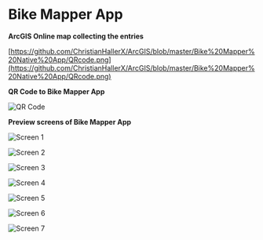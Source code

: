 # Bike Mapper App

**ArcGIS Online map collecting the entries**

[https://github.com/ChristianHallerX/ArcGIS/blob/master/Bike%20Mapper%20Native%20App/QRcode.png](https://github.com/ChristianHallerX/ArcGIS/blob/master/Bike%20Mapper%20Native%20App/QRcode.png)

**QR Code to Bike Mapper App**

![QR Code](https://github.com/ChristianHallerX/ArcGIS/blob/master/Bike%20Mapper%20Native%20App/QRcode.png "QR Code")

**Preview screens of Bike Mapper App**

![Screen 1](https://github.com/ChristianHallerX/ArcGIS/blob/master/Bike%20Mapper%20Native%20App/bike_mapper_screen1.png "Screen 1")


![Screen 2](https://github.com/ChristianHallerX/ArcGIS/blob/master/Bike%20Mapper%20Native%20App/bike_mapper_screen2.png "Screen 2")


![Screen 3](https://github.com/ChristianHallerX/ArcGIS/blob/master/Bike%20Mapper%20Native%20App/bike_mapper_screen3.png "Screen 3")


![Screen 4](https://github.com/ChristianHallerX/ArcGIS/blob/master/Bike%20Mapper%20Native%20App/bike_mapper_screen4.png "Screen 4")


![Screen 5](https://github.com/ChristianHallerX/ArcGIS/blob/master/Bike%20Mapper%20Native%20App/bike_mapper_screen5.png "Screen 5")


![Screen 6](https://github.com/ChristianHallerX/ArcGIS/blob/master/Bike%20Mapper%20Native%20App/bike_mapper_screen6.png "Screen 6")


![Screen 7](https://github.com/ChristianHallerX/ArcGIS/blob/master/Bike%20Mapper%20Native%20App/bike_mapper_screen7.png "Screen 7")
